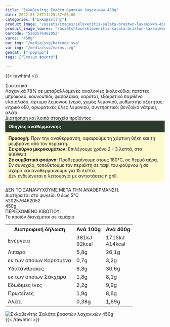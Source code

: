 ```yaml
---
title: "Σκλαβενίτης Σαλάτα βραστών λαχανικών 450g"
date: 2022-05-23T11:25:57+03:00
categories: ["Σκλαβενίτης"]
product_image: "/assets/images/sklavenitis-salata-brastwn-laxanikwn-450g.jpg"
product_image_lowres: "/assets/low/sklavenitis-salata-brastwn-laxanikwn-450g.jpg"
barcode: "5202576462052"
varos: "450g"
bar_img: "/media/svg/barcode.svg"
var_img: "/media/svg/varos.svg"
gencat: ["Τρόφιμα"]
tags: ["Έτοιμα Φαγητά"]

---
```

{{< rawhtml >}}

<div class="sload609"><div class="product"><div id="sistatika">Συστατικά:</div><div class="alltext">Λαχανικά 78% σε μεταβαλλόμενες αναλογίες (κολοκύθια, πατάτες, μπρόκολο, κουνουπίδι, φασολάκια, καρότα), εξαιρετικό παρθένο ελαιόλαδο, άρτυμα λεμονιού (νερό, χυμός λεμονιού, ρυθμιστής οξύτητας: κιτρικό οξύ, αρωματικές ύλες λεμονιού, συντηρητικό: βενζοϊκό νάτριο), αλάτι.</div><div id="loipa">Διατήρηση και λοιπά στοιχεία προϊόντος</div><div class="alltext"><div style="background:#2b3a2d;padding:10px;color:#fff"><b>Οδηγίες αναθέρμανσης</b></div><div style="background:#ffface;padding:10px;"><b>Προσοχή:</b> Πριν την αναθέρμανση, αφαιρούμε τη χάρτινη θήκη και τη μεμβράνη από τον περιέκτη.<br><b>Σε φούρνο μικροκυμάτων:</b> Επιλέγουμε χρόνο 2 - 3 λεπτά, στα 600Watt.<br><b>Σε συμβατικό φούρνο:</b> Προθερμαίνουμε στους 180°C, σε θερμό αέρα. Εν συνεχεία, τοποθετούμε τον περιέκτη σε ταψί του φούρνου ή σε σχάρα και αναθερμαίνουμε για 15 λεπτά.<br>Δεν ενδείκνυται η λειτουργία με αντιστάσεις ή grill.</div><br>ΔΕΝ ΤΟ ΞΑΝΑΨΥΧΟΥΜΕ ΜΕΤΑ ΤΗΝ ΑΝΑΘΕΡΜΑΝΣΗ.<br>Διατηρείται στο ψυγείο: 0 έως 5°C<br></div><div id="barcode"><div id="barimage1"></div><span id="bartext">5202576462052</span></div><div id="varos"><div id="varosimage1"></div><span id="varostext">450g</span></div><div id="kivotio">ΠΕΡΙΕΧΟΜΕΝΟ ΚΙΒΩΤΙΟΥ:<br>Το προϊόν διανέμεται σε τεμάχια</div><div class="tabout"><table id="diatable"><tbody><tr><th>Διατροφική δήλωση</th><th>Ανά 100g</th><th>Ανά 400g</th></tr><tr><td class="texr2">Ενέργεια</td><td class="texr">381kJ<br>92kcal</td><td class="texr">1715kJ<br>414kcal</td></tr><tr><td class="texr2">Λιπαρά</td><td class="texr">5,8g</td><td class="texr">26,1g</td></tr><tr><td class="gray">εκ των οποίων Κορεσµένα</td><td class="gray2">0,7g</td><td class="gray2">3,2g</td></tr><tr><td class="texr2">Yδατάνθρακες</td><td class="texr">6,8g</td><td class="texr">30,6g</td></tr><tr><td class="gray">εκ των οποίων Σάκχαρα</td><td class="gray2">1,8g</td><td class="gray2">8,1g</td></tr><tr><td class="texr2">Eδώδιμες ίνες</td><td class="texr">2,2g</td><td class="texr">9,9g</td></tr><tr><td class="texr2">Πρωτεΐνες</td><td class="texr">1,9g</td><td class="texr">8,6g</td></tr><tr><td class="texr2">Αλάτι</td><td class="texr">0,38g</td><td class="texr">1,69g</td></tr></tbody></table></div><p></p><div class="pimg"><img alt="Σκλαβενίτης Σαλάτα βραστών λαχανικών 450g" title="Σκλαβενίτης Σαλάτα βραστών λαχανικών 450g" src="/assets/images/sklavenitis-salata-brastwn-laxanikwn-450g.jpg"></div></div></div>
{{< /rawhtml >}}



